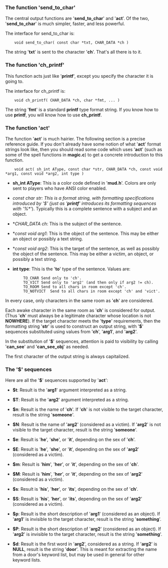 ### The function 'send_to_char'

The central output functions are '**send_to_char**' and '**act**'.  Of the two, '**send_to_char**' is much simpler, faster, and less powerful.

The interface for send_to_char is:

`    void send_to_char( const char *txt, CHAR_DATA *ch )`

The string '**txt**' is sent to the character '**ch**'.  That's all there is to it.


### The function 'ch_printf'

This function acts just like '**printf**', except you specify the character it is going to.

The interface for ch_printf is:

`    void ch_printf( CHAR_DATA *ch, char *fmt, ... )`

The string '**fmt**' is a standard **printf** type format string.  If you know how to use **printf**, you will know how to use **ch_printf**.


### The function 'act'

The function '**act**' is much hairier.  The following section is a precise reference guide.  If you don't already have some notion of what '**act**' format strings look like, then you should read some code which uses '**act**' (such as some of the spell functions in **magic.c**) to get a concrete introduction to this function.

`    void act( sh_int AType, const char *str, CHAR_DATA *ch, const void *arg1, const void *arg2, int type )`


 - **sh_int AType**:	This is a color code defined in '**mud.h**'.  Colors are only sent to players who have ANSI color enabled.

 - **const char *str**: This is a format string, with formatting specifications introduced 	by '**$**' (just as '**printf**' introduces its formatting sequences with '**%**'). Typically this is a complete sentence with a subject and an object.

 - **CHAR_DATA *ch**: This is the subject of the sentence.

 - **const void *arg1**: This is the object of the sentence.  This may be either an object or possibly a text string.

 - **const void *arg2**: This is the target of the sentence, as well as possibly the object of the sentence.  This may be either a victim, an object, or possibly a text string.

 - **int type**: This is the '**to**' type of the sentence.  Values are:

```
	    TO_CHAR	Send only to 'ch'.
	    TO_VICT	Send only to 'arg2' (and then only if arg2 != ch).
	    TO_ROOM	Send to all chars in room except 'ch'.
	    TO_NOTVICT	Send to all chars in room except 'ch' and 'vict'.
```

In every case, only characters in the same room as '**ch**' are considered.

Each awake character in the same room as '**ch**' is considered for output.  (Thus '**ch**' must always be a legitimate character whose location is not **NOWHERE**).  If the target character meets the '**type**' requirements, then the formatting string '**str**' is used to construct an output string, with '**$**' sequences substituted using values from '**ch**', '**arg1**', and '**arg2**'.

In the substitution of '**$**' sequences, attention is paid to visibility by calling '**can_see**' and '**can_see_obj**' as needed.

The first character of the output string is always capitalized.


### The '**$**' sequences

Here are all the '**$**' sequences supported by '**act**':


 - **$t**:	Result is the '**arg1**' argument interpreted as a string.

 - **$T**:	Result is the '**arg2**' argument interpreted as a string.

 - **$n**:	Result is the name of '**ch**'.  If '**ch**' is not visible to the target character, result is the string '**someone**'.

 - **$N**:	Result is the name of '**arg2**' (considered as a victim).  If '**arg2**' is not visible to the target character, result is the string '**someone**'.

 - **$e**:	Result is '**he**', '**she**', or '**it**', depending on the sex of '**ch**'.

 - **$E**:	Result is '**he**', '**she**', or '**it**', depending on the sex of '**arg2**' (considered as a victim).

 - **$m**:	Result is '**him**', '**her**', or '**it**', depending on the sex of '**ch**'.

 - **$M**:	Result is '**him**', '**her**', or '**it**', depending on the sex of '**arg2**'	(considered as a victim).

 - **$s**:	Result is '**his**', '**her**', or '**its**', depending on the sex of '**ch**'.

 - **$S**:	Result is '**his**', '**her**', or '**its**', depending on the sex of '**arg2**' (considered as a victim).

 - **$p**:	Result is the short description of '**arg1**' (considered as an object).
        If '**arg1**' is invisible to the target character, result is the string '**something**'.

 - **$P**:	Result is the short description of '**arg2**' (considered as an object).
	If '**arg2**' is invisible to the target character, result is the string '**something**'.

 - **$d**:	Result is the first word in '**arg2**', considered as a string.  If '**arg2**' is **NULL**, result is the string '**door**'.  This is meant for extracting the name from a door's keyword list, but may be used in general for other keyword lists.